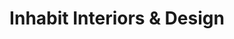 ---
title: "Inhabit Interiors & Design"
url: /barrie/inhabit-interiors-and-design/
shop: furniture
---